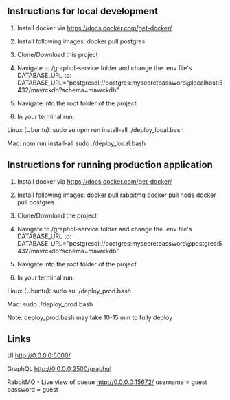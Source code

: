 
## Instructions for local development
1) Install docker via https://docs.docker.com/get-docker/

2) Install following images:
docker pull postgres

3) Clone/Download this project

4) Navigate to /graphql-service folder and change the .env file's DATABASE_URL to:
DATABASE_URL="postgresql://postgres:mysecretpassword@localhost:5432/mavrckdb?schema=mavrckdb"

5) Navigate into the root folder of the project

6) In your terminal run:

Linux (Ubuntu):
    sudo su
    npm run install-all
    ./deploy_local.bash

Mac:
    npm run install-all
    sudo ./deploy_local.bash


## Instructions for running production application

1) Install docker via https://docs.docker.com/get-docker/

2) Install following images:
docker pull rabbitmq
docker pull node
docker pull postgres

3) Clone/Download the project

4) Navigate to /graphql-service folder and change the .env file's DATABASE_URL to:
DATABASE_URL="postgresql://postgres:mysecretpassword@postgres:5432/mavrckdb?schema=mavrckdb"

5) Navigate into the root folder of the project

6) In your terminal run:

Linux (Ubuntu):
    sudo su
    ./deploy_prod.bash

Mac:
    sudo ./deploy_prod.bash

Note: deploy_prod.bash may take 10-15 min to fully deploy

## Links
UI
http://0.0.0.0:5000/

GraphQL
http://0.0.0.0:2500/graphql

RabbitMQ - Live view of queue
http://0.0.0.0:15672/
username = guest
password = guest


